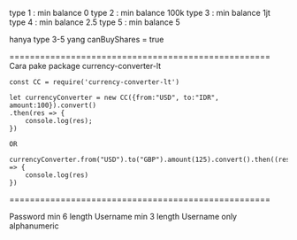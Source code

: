 type 1 : min balance 0
type 2 : min balance 100k
type 3 : min balance 1jt
type 4 : min balance 2.5
type 5 : min balance 5

hanya type 3-5 yang canBuyShares = true

===================================================
Cara pake package currency-converter-lt
```
const CC = require('currency-converter-lt')

let currencyConverter = new CC({from:"USD", to:"IDR", amount:100}).convert()
.then(res => {
    console.log(res);
})

OR

currencyConverter.from("USD").to("GBP").amount(125).convert().then((res) => {
    console.log(res)
})
```
===================================================

Password min 6 length
Username min 3 length
Username only alphanumeric